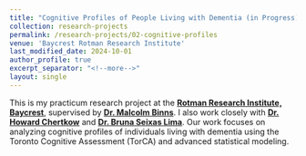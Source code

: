 ```yaml
---
title: "Cognitive Profiles of People Living with Dementia (in Progress)"
collection: research-projects
permalink: /research-projects/02-cognitive-profiles
venue: 'Baycrest Rotman Research Institute'
last_modified_date: 2024-10-01 
author_profile: true  
excerpt_separator: "<!--more-->" 
layout: single
---
```

<!--more--> 

This is my practicum research project at the [**Rotman Research Institute, Baycrest**](https://www.baycrest.org/about-us-rri), supervised by [**Dr. Malcolm Binns**](https://www.dlsph.utoronto.ca/faculty-profile/binns-malcolm/). I also work closely with [**Dr. Howard Chertkow**](https://www.baycrest.org/Baycrest/Research-Innovation/People/Researchers/Scientists/Dr-Howard-Chertkow) and [**Dr. Bruna Seixas Lima**](https://scholar.google.com/citations?user=_0ls-AIAAAAJ&hl=en). Our work focuses on analyzing cognitive profiles of individuals living with dementia using the Toronto Cognitive Assessment (TorCA) and advanced statistical modeling.

